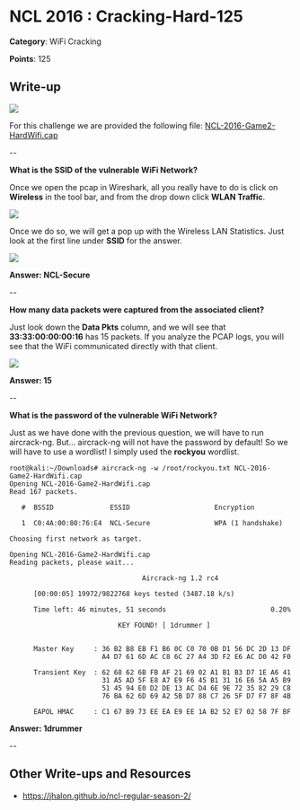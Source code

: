 # NCL 2016 : Cracking-Hard-125

__Category__: WiFi Cracking

__Points__: 125

## Write-up

<a href="https://jhalon.github.io/images/nclp-5.png"><img src="https://jhalon.github.io/images/nclp-5.png"></a>

For this challenge we are provided the following file: [NCL-2016-Game2-HardWifi.cap](https://jhalon.github.io/download/NCL-2016-Game2-HardWifi.cap)

--

__What is the SSID of the vulnerable WiFi Network?__

Once we open the pcap in Wireshark, all you really have to do is click on __Wireless__ in the tool bar, and from the drop down click __WLAN Traffic__.

<a href="https://jhalon.github.io/images/ncl-ch-2.png"><img src="https://jhalon.github.io/images/ncl-ch-2.png"></a>

Once we do so, we will get a pop up with the Wireless LAN Statistics. Just look at the first line under __SSID__ for the answer.

<a href="https://jhalon.github.io/images/ncl-ch-1.png"><img src="https://jhalon.github.io/images/ncl-ch-1.png"></a>

__Answer: NCL-Secure__

--

__How many data packets were captured from the associated client?__

Just look down the __Data Pkts__ column, and we will see that __33:33:00:00:00:16__ has 15 packets. If you analyze the PCAP logs, you will see that the WiFi communicated directly with that client.

<a href="https://jhalon.github.io/images/ncl-ch-1.png"><img src="https://jhalon.github.io/images/ncl-ch-1.png"></a>

__Answer: 15__

--

__What is the password of the vulnerable WiFi Network?__

Just as we have done with the previous question, we will have to run aircrack-ng. But... aircrack-ng will not have the password by default! So we will have to use a wordlist! I simply used the __rockyou__ wordlist.

```console
root@kali:~/Downloads# aircrack-ng -w /root/rockyou.txt NCL-2016-Game2-HardWifi.cap 
Opening NCL-2016-Game2-HardWifi.cap
Read 167 packets.

   #  BSSID              ESSID                     Encryption

   1  C0:4A:00:80:76:E4  NCL-Secure                WPA (1 handshake)

Choosing first network as target.

Opening NCL-2016-Game2-HardWifi.cap
Reading packets, please wait...

                                 Aircrack-ng 1.2 rc4

      [00:00:05] 19972/9822768 keys tested (3487.18 k/s) 

      Time left: 46 minutes, 51 seconds                          0.20%

                           KEY FOUND! [ 1drummer ]


      Master Key     : 36 B2 B8 EB F1 B6 0C C0 70 0B D1 56 DC 2D 13 DF 
                       A4 D7 61 6D AC C8 6C 27 A4 3D F2 E6 AC D0 42 F0 

      Transient Key  : 62 68 62 6B FB AF 21 69 02 A1 B1 B3 D7 1E A6 41 
                       31 A5 AD 5F E8 A7 E9 F6 45 B1 31 16 E6 5A A5 B9 
                       51 45 94 E0 D2 DE 13 AC D4 6E 9E 72 35 82 29 C8 
                       76 BA 62 6D 69 A2 5B D7 88 C7 26 5F D7 F7 8F 4B 

      EAPOL HMAC     : C1 67 B9 73 EE EA E9 EE 1A B2 52 E7 02 58 7F BF 
```

__Answer: 1drummer__

--

## Other Write-ups and Resources

* https://jhalon.github.io/ncl-regular-season-2/

